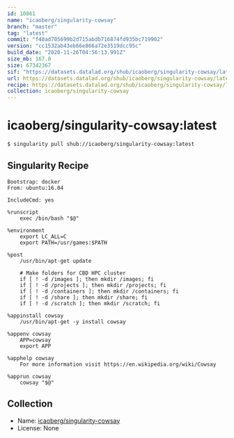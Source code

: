 ```yaml
---
id: 10861
name: "icaoberg/singularity-cowsay"
branch: "master"
tag: "latest"
commit: "f48ad705699b2d715abdb716874fd935bc719902"
version: "cc1532ab43eb66e866a72e3519dcc95c"
build_date: "2020-11-26T04:56:13.991Z"
size_mb: 167.0
size: 67342367
sif: "https://datasets.datalad.org/shub/icaoberg/singularity-cowsay/latest/2020-11-26-f48ad705-cc1532ab/cc1532ab43eb66e866a72e3519dcc95c.sif"
url: https://datasets.datalad.org/shub/icaoberg/singularity-cowsay/latest/2020-11-26-f48ad705-cc1532ab/
recipe: https://datasets.datalad.org/shub/icaoberg/singularity-cowsay/latest/2020-11-26-f48ad705-cc1532ab/Singularity
collection: icaoberg/singularity-cowsay
---
```


# icaoberg/singularity-cowsay:latest

```bash
$ singularity pull shub://icaoberg/singularity-cowsay:latest
```

## Singularity Recipe

```singularity
Bootstrap: docker
From: ubuntu:16.04

IncludeCmd: yes

%runscript
    exec /bin/bash "$@"

%environment
    export LC_ALL=C
    export PATH=/usr/games:$PATH

%post
    /usr/bin/apt-get update

    # Make folders for CBD HPC cluster
    if [ ! -d /images ]; then mkdir /images; fi
    if [ ! -d /projects ]; then mkdir /projects; fi
    if [ ! -d /containers ]; then mkdir /containers; fi
    if [ ! -d /share ]; then mkdir /share; fi
    if [ ! -d /scratch ]; then mkdir /scratch; fi

%appinstall cowsay
    /usr/bin/apt-get -y install cowsay

%appenv cowsay
    APP=cowsay
    export APP

%apphelp cowsay
    For more information visit https://en.wikipedia.org/wiki/Cowsay

%apprun cowsay
    cowsay "$@"
```

## Collection

 - Name: [icaoberg/singularity-cowsay](https://github.com/icaoberg/singularity-cowsay)
 - License: None

